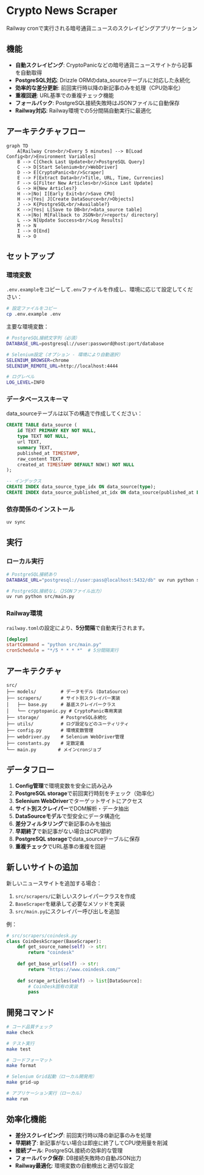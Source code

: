 # Crypto News Scraper

Railway cronで実行される暗号通貨ニュースのスクレイピングアプリケーション

## 機能

- **自動スクレイピング**: CryptoPanicなどの暗号通貨ニュースサイトから記事を自動取得
- **PostgreSQL対応**: Drizzle ORMのdata_sourceテーブルに対応した永続化
- **効率的な差分更新**: 前回実行時以降の新記事のみを処理（CPU効率化）
- **重複回避**: URL基準での重複チェック機能
- **フォールバック**: PostgreSQL接続失敗時はJSONファイルに自動保存
- **Railway対応**: Railway環境での5分間隔自動実行に最適化

## アーキテクチャフロー

```mermaid
graph TD
    A[Railway Cron<br/>Every 5 minutes] --> B[Load Config<br/>Environment Variables]
    B --> C[Check Last Update<br/>PostgreSQL Query]
    C --> D[Start Selenium<br/>WebDriver]
    D --> E[CryptoPanic<br/>Scraper]
    E --> F[Extract Data<br/>Title, URL, Time, Currencies]
    F --> G[Filter New Articles<br/>Since Last Update]
    G --> H{New Articles?}
    H -->|No| I[Early Exit<br/>Save CPU]
    H -->|Yes| J[Create DataSource<br/>Objects]
    J --> K{PostgreSQL<br/>Available?}
    K -->|Yes| L[Save to DB<br/>data_source table]
    K -->|No| M[Fallback to JSON<br/>reports/ directory]
    L --> N[Update Success<br/>Log Results]
    M --> N
    I --> O[End]
    N --> O
```

## セットアップ

### 環境変数

`.env.example`をコピーして`.env`ファイルを作成し、環境に応じて設定してください：

```bash
# 設定ファイルをコピー
cp .env.example .env
```

主要な環境変数：

```bash
# PostgreSQL接続文字列（必須）
DATABASE_URL=postgresql://user:password@host:port/database

# Selenium設定（オプション - 環境により自動選択）
SELENIUM_BROWSER=chrome
SELENIUM_REMOTE_URL=http://localhost:4444

# ログレベル
LOG_LEVEL=INFO
```

### データベーススキーマ

data_sourceテーブルは以下の構造で作成してください：

```sql
CREATE TABLE data_source (
    id TEXT PRIMARY KEY NOT NULL,
    type TEXT NOT NULL,
    url TEXT,
    summary TEXT,
    published_at TIMESTAMP,
    raw_content TEXT,
    created_at TIMESTAMP DEFAULT NOW() NOT NULL
);

-- インデックス
CREATE INDEX data_source_type_idx ON data_source(type);
CREATE INDEX data_source_published_at_idx ON data_source(published_at DESC);
```

### 依存関係のインストール

```bash
uv sync
```

## 実行

### ローカル実行

```bash
# PostgreSQL接続あり
DATABASE_URL="postgresql://user:pass@localhost:5432/db" uv run python src/main.py

# PostgreSQL接続なし（JSONファイル出力）
uv run python src/main.py
```

### Railway環境

`railway.toml`の設定により、**5分間隔**で自動実行されます。

```toml
[deploy]
startCommand = "python src/main.py"
cronSchedule = "*/5 * * * *"  # 5分間隔実行
```

## アーキテクチャ

```
src/
├── models/         # データモデル (DataSource)
├── scrapers/       # サイト別スクレイパー実装
│   ├── base.py     # 基底スクレイパークラス
│   └── cryptopanic.py # CryptoPanic専用実装
├── storage/        # PostgreSQL永続化
├── utils/          # ログ設定などのユーティリティ
├── config.py       # 環境変数管理
├── webdriver.py    # Selenium WebDriver管理
├── constants.py    # 定数定義
└── main.py        # メインcronジョブ
```

## データフロー

1. **Config管理**で環境変数を安全に読み込み
2. **PostgreSQL storage**で前回実行時刻をチェック（効率化）
3. **Selenium WebDriver**でターゲットサイトにアクセス
4. **サイト別スクレイパー**でDOM解析・データ抽出
5. **DataSourceモデル**で型安全にデータ構造化
6. **差分フィルタリング**で新記事のみを抽出
7. **早期終了**で新記事がない場合はCPU節約
8. **PostgreSQL storage**でdata_sourceテーブルに保存
9. **重複チェック**でURL基準の重複を回避

## 新しいサイトの追加

新しいニュースサイトを追加する場合：

1. `src/scrapers/`に新しいスクレイパークラスを作成
2. `BaseScraper`を継承して必要なメソッドを実装
3. `src/main.py`にスクレイパー呼び出しを追加

例：
```python
# src/scrapers/coindesk.py
class CoinDeskScraper(BaseScraper):
    def get_source_name(self) -> str:
        return "coindesk"
    
    def get_base_url(self) -> str:
        return "https://www.coindesk.com/"
    
    def scrape_articles(self) -> list[DataSource]:
        # CoinDesk固有の実装
        pass
```

## 開発コマンド

```bash
# コード品質チェック
make check

# テスト実行
make test

# コードフォーマット
make format

# Selenium Grid起動（ローカル開発用）
make grid-up

# アプリケーション実行（ローカル）
make run
```

## 効率化機能

- **差分スクレイピング**: 前回実行時以降の新記事のみを処理
- **早期終了**: 新記事がない場合は即座に終了してCPU使用量を削減
- **接続プール**: PostgreSQL接続の効率的な管理
- **フォールバック保存**: DB接続失敗時の自動JSON出力
- **Railway最適化**: 環境変数の自動検出と適切な設定
